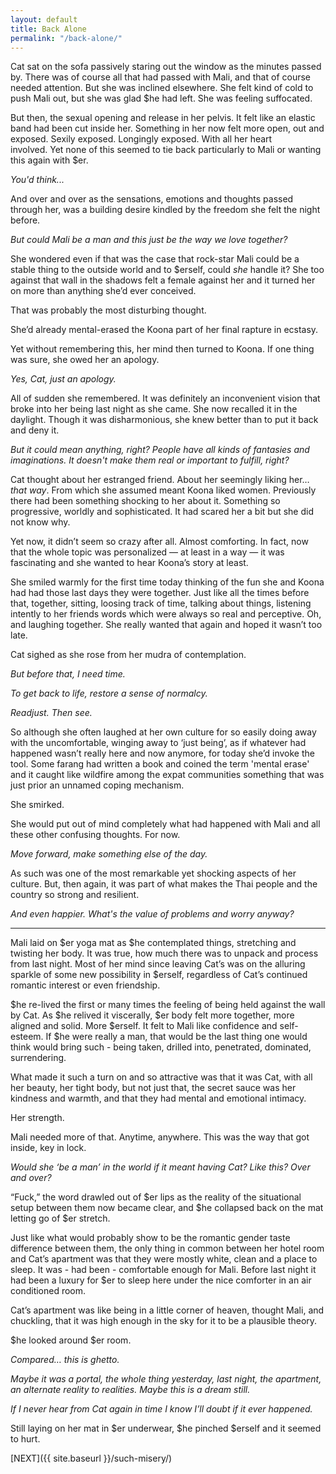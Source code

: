 ```yaml
---
layout: default
title: Back Alone
permalink: "/back-alone/"
---
```

<!-- wp:paragraph -->

Cat sat on the sofa passively staring out the window as the minutes passed by. There was of course all that had passed with Mali, and that of course needed attention. But she was inclined elsewhere. She felt kind of cold to push Mali out, but she was glad $he had left. She was feeling suffocated.

<!-- /wp:paragraph -->

<!-- wp:paragraph -->

But then, the sexual opening and release in her pelvis. It felt like an elastic band had been cut inside her. Something in her now felt more open, out and exposed. Sexily exposed. Longingly exposed. With all her heart involved.&nbsp;Yet none of this seemed to tie back particularly to Mali or wanting this again with $er.

<!-- /wp:paragraph -->

<!-- wp:paragraph -->

_You'd think..._

<!-- /wp:paragraph -->

<!-- wp:paragraph -->

And over and over as the sensations, emotions and thoughts passed through her, was a building desire kindled by the freedom she felt the night before.

<!-- /wp:paragraph -->

<!-- wp:paragraph -->

_But could Mali be a man and this just be the way we love together?_

<!-- /wp:paragraph -->

<!-- wp:paragraph -->

She wondered even if that was the case that rock-star Mali could be a stable thing to the outside world and to $erself, could _she_ handle it? She too against that wall in the shadows felt a female against her and it turned her on more than anything she’d ever conceived.

<!-- /wp:paragraph -->

<!-- wp:paragraph -->

That was probably the most disturbing thought.

<!-- /wp:paragraph -->

<!-- wp:paragraph -->

She’d already mental-erased the Koona part of her final rapture in ecstasy.

<!-- /wp:paragraph -->

<!-- wp:paragraph -->

Yet without remembering this, her mind then turned to Koona. If one thing was sure, she owed her an apology.&nbsp;

<!-- /wp:paragraph -->

<!-- wp:paragraph -->

_Yes, Cat, just an apology.&nbsp;_

<!-- /wp:paragraph -->

<!-- wp:paragraph -->

All of sudden she remembered. It was definitely an inconvenient vision that broke into her being last night as she came. She now recalled it in the daylight. Though it was disharmonious, she knew better than to put it back and deny it.

<!-- /wp:paragraph -->

<!-- wp:paragraph -->

_But it could mean anything, right? People have all kinds of fantasies and imaginations. It doesn't make them real or important to fulfill, right?_

<!-- /wp:paragraph -->

<!-- wp:paragraph -->

Cat thought about her estranged friend. About her seemingly liking her… _that way_. From which she assumed meant Koona liked women. Previously there had been something shocking to her about it. Something so progressive, worldly and sophisticated. It had scared her a bit but she did not know why.

<!-- /wp:paragraph -->

<!-- wp:paragraph -->

Yet now, it didn’t seem so crazy after all. Almost comforting. In fact, now that the whole topic was personalized — at least in a way — it was fascinating and she wanted to hear Koona’s story at least.&nbsp;

<!-- /wp:paragraph -->

<!-- wp:paragraph -->

She smiled warmly for the first time today thinking of the fun she and Koona had had those last days they were together. Just like all the times before that, together, sitting, loosing track of time, talking about things, listening intently to her friends words which were always so real and perceptive. Oh, and laughing together. She really wanted that again and hoped it wasn’t too late.

<!-- /wp:paragraph -->

<!-- wp:paragraph -->

Cat sighed as she rose from her mudra of contemplation.

<!-- /wp:paragraph -->

<!-- wp:paragraph -->

_But before that, I need time.&nbsp;_

<!-- /wp:paragraph -->

<!-- wp:paragraph -->

_To get back to life, restore a sense of normalcy.&nbsp;_

<!-- /wp:paragraph -->

<!-- wp:paragraph -->

_Readjust. Then see._

<!-- /wp:paragraph -->

<!-- wp:paragraph -->

So although she often laughed at her own culture for so easily doing away with the uncomfortable, winging away to ‘just being’, as if whatever had happened wasn’t really here and now anymore, for today she’d invoke the tool. Some farang had written a book and coined the term 'mental erase' and it caught like wildfire among the expat communities something that was just prior an unnamed coping mechanism.

<!-- /wp:paragraph -->

<!-- wp:paragraph -->

She smirked.&nbsp;

<!-- /wp:paragraph -->

<!-- wp:paragraph -->

She would put out of mind completely what had happened with Mali and all these other confusing thoughts. For now.&nbsp;

<!-- /wp:paragraph -->

<!-- wp:paragraph -->

_Move forward, make something else of the day._&nbsp;

<!-- /wp:paragraph -->

<!-- wp:paragraph -->

As such was one of the most remarkable yet shocking aspects of her culture. But, then again, it was part of what makes the Thai people and the country so strong and resilient.

<!-- /wp:paragraph -->

<!-- wp:paragraph -->

_And even happier. What's the value of problems and worry anyway?_

<!-- /wp:paragraph -->

<!-- wp:separator -->

* * *
<!-- /wp:separator -->

<!-- wp:paragraph -->

Mali laid on $er yoga mat as $he contemplated things, stretching and twisting her body. It was true, how much there was to unpack and process from last night. Most of her mind since leaving Cat’s was on the alluring sparkle of some new possibility in $erself, regardless of Cat’s continued romantic interest or even friendship.&nbsp;

<!-- /wp:paragraph -->

<!-- wp:paragraph -->

$he re-lived the first or many times the feeling of being held against the wall by Cat. As $he relived it viscerally, $er body felt more together, more aligned and solid. More $erself. It felt to Mali like confidence and self-esteem. If $he were really a man, that would be the last thing one would think would bring such - being taken, drilled into, penetrated, dominated, surrendering.&nbsp;

<!-- /wp:paragraph -->

<!-- wp:paragraph -->

What made it such a turn on and so attractive was that it was Cat, with all her beauty, her tight body, but not just that, the secret sauce was her kindness and warmth, and that they had mental and emotional intimacy.

<!-- /wp:paragraph -->

<!-- wp:paragraph -->

Her strength.&nbsp;

<!-- /wp:paragraph -->

<!-- wp:paragraph -->

Mali needed more of that. Anytime, anywhere. This was the way that got inside, key in lock.

<!-- /wp:paragraph -->

<!-- wp:paragraph -->

_Would she ‘be a man’ in the world if it meant having Cat? Like this? Over and over?_

<!-- /wp:paragraph -->

<!-- wp:paragraph -->

“Fuck,” the word drawled out of $er lips as the reality of the situational setup between them now became clear, and $he collapsed back on the mat letting go of $er stretch.&nbsp;

<!-- /wp:paragraph -->

<!-- wp:paragraph -->

Just like what would probably show to be the romantic gender taste difference between them, the only thing in common between her hotel room and Cat’s apartment was that they were mostly white, clean and a place to sleep. It was - had been - comfortable enough for Mali. Before last night it had been a luxury for $er to sleep here under the nice comforter in an air conditioned room.&nbsp;

<!-- /wp:paragraph -->

<!-- wp:paragraph -->

Cat’s apartment was like being in a little corner of heaven, thought Mali, and chuckling, that it was high enough in the sky for it to be a plausible theory.

<!-- /wp:paragraph -->

<!-- wp:paragraph -->

$he looked around $er room.&nbsp;

<!-- /wp:paragraph -->

<!-- wp:paragraph -->

_Compared… this is ghetto._ &nbsp;

<!-- /wp:paragraph -->

<!-- wp:paragraph -->

_Maybe it was a portal, the whole thing yesterday, last night, the apartment, an alternate reality to realities. Maybe this is a dream still.&nbsp;_

<!-- /wp:paragraph -->

<!-- wp:paragraph -->

_If I never hear from Cat again in time I know I’ll doubt if it ever happened._

<!-- /wp:paragraph -->

<!-- wp:paragraph -->

Still laying on her mat in $er underwear, $he pinched $erself and it seemed to hurt.

<!-- /wp:paragraph -->

<!-- wp:paragraph -->

[NEXT]({{ site.baseurl }}/such-misery/)

<!-- /wp:paragraph -->

